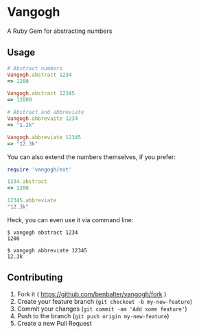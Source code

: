 # Vangogh

A Ruby Gem for abstracting numbers

## Usage

```Ruby
# Abstract numbers
Vangogh.abstract 1234
=> 1200

Vangogh.abstract 12345
=> 12000

# Abstract and abbreviate
Vangogh.abbrevaite 1234
=> "1.2k"

Vangogh.abbreviate 12345
=> "12.3k"
```

You can also extend the numbers themselves, if you prefer:

```ruby
require 'vangogh/ext'

1234.abstract
=> 1200

12345.abbreviate
"12.3k"
```

Heck, you can even use it via command line:

```
$ vangogh abstract 1234
1200

$ vangogh abbreviate 12345
12.3k
```

## Contributing

1. Fork it ( https://github.com/benbalter/vangogh/fork )
2. Create your feature branch (`git checkout -b my-new-feature`)
3. Commit your changes (`git commit -am 'Add some feature'`)
4. Push to the branch (`git push origin my-new-feature`)
5. Create a new Pull Request
